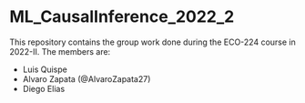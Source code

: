 # ML_CausalInference_2022_2

This repository contains the group work done during the ECO-224 course in 2022-II.
The members are:
* Luis Quispe
* Alvaro Zapata (@AlvaroZapata27)
* Diego Elias
